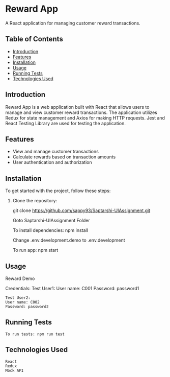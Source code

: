 # Reward App

A React application for managing customer reward transactions.

## Table of Contents

- [Introduction](#introduction)
- [Features](#features)
- [Installation](#installation)
- [Usage](#usage)
- [Running Tests](#running-tests)
- [Technologies Used](#technologies-used)


## Introduction

Reward App is a web application built with React that allows users to manage and view customer reward transactions. The application utilizes Redux for state management and Axios for making HTTP requests. Jest and React Testing Library are used for testing the application.

## Features

- View and manage customer transactions
- Calculate rewards based on transaction amounts
- User authentication and authorization

## Installation

To get started with the project, follow these steps:

1. Clone the repository:

    git clone https://github.com/sappy93/Saptarshi-UIAssignment.git

    Goto Saptarshi-UIAssignment Folder

    To install dependencies: npm install

    Change .env.development.demo to .env.development

    To run app: npm start


## Usage

Reward Demo

Credentials:
    Test User1:
    User name: C001
    Password: password1

    Test User2:
    User name: C002
    Password: password2


## Running Tests

    To run tests: npm run test

## Technologies Used

    React
    Redux
    Mock API